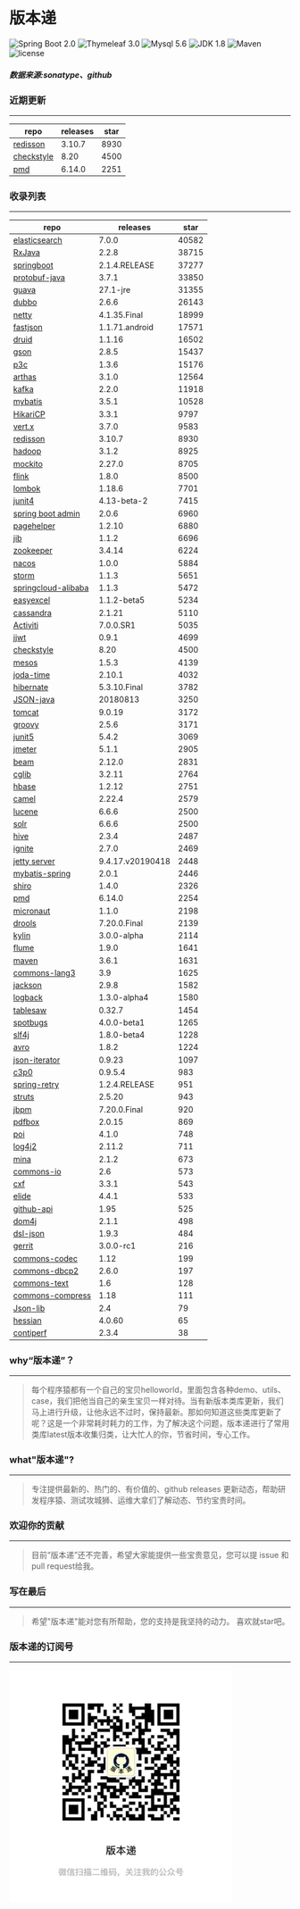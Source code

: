 # 版本递
![Spring Boot 2.0](https://img.shields.io/badge/Spring%20Boot-2.0-brightgreen.svg)
![Thymeleaf 3.0](https://img.shields.io/badge/Thymeleaf-3.0-yellow.svg)
![Mysql 5.6](https://img.shields.io/badge/Mysql-5.6-blue.svg)
![JDK 1.8](https://img.shields.io/badge/JDK-1.8-brightgreen.svg)
![Maven](https://img.shields.io/badge/Maven-3.5.0-yellowgreen.svg)
![license](https://img.shields.io/badge/license-Apache%202-blue.svg)
##### 数据来源:sonatype、github

### 近期更新
---
repo | releases | star
---|---|---
[redisson](https://github.com/redisson/redisson) | 3.10.7 | 8930
[checkstyle](https://github.com/checkstyle/checkstyle) | 8.20 | 4500
[pmd](https://github.com/pmd/pmd) | 6.14.0 | 2251

### 收录列表
---
repo | releases | star
---|---|---
[elasticsearch](https://github.com/elastic/elasticsearch) | 7.0.0 | 40582 
[RxJava](https://github.com/ReactiveX/RxJava) | 2.2.8 | 38715 
[springboot](https://github.com/spring-projects/spring-boot) | 2.1.4.RELEASE | 37277 
[protobuf-java](https://github.com/protocolbuffers/protobuf) | 3.7.1 | 33850 
[guava](https://github.com/google/guava) | 27.1-jre | 31355 
[dubbo](https://github.com/apache/incubator-dubbo) | 2.6.6 | 26143 
[netty](https://github.com/netty/netty) | 4.1.35.Final | 18999 
[fastjson](https://github.com/alibaba/fastjson) | 1.1.71.android | 17571 
[druid](https://github.com/alibaba/druid) | 1.1.16 | 16502 
[gson](https://github.com/google/gson) | 2.8.5 | 15437 
[p3c](https://github.com/alibaba/p3c) | 1.3.6 | 15176 
[arthas](https://github.com/alibaba/arthas) | 3.1.0 | 12564 
[kafka](https://github.com/apache/kafka) | 2.2.0 | 11918 
[mybatis](https://github.com/mybatis/mybatis-3) | 3.5.1 | 10528 
[HikariCP](https://github.com/brettwooldridge/HikariCP) | 3.3.1 | 9797 
[vert.x](https://github.com/eclipse-vertx/vert.x) | 3.7.0 | 9583 
[redisson](https://github.com/redisson/redisson) | 3.10.7 | 8930 
[hadoop](https://github.com/apache/hadoop) | 3.1.2 | 8925 
[mockito](https://github.com/mockito/mockito) | 2.27.0 | 8705 
[flink](https://github.com/apache/flink) | 1.8.0 | 8500 
[lombok](https://github.com/rzwitserloot/lombok) | 1.18.6 | 7701 
[junit4](https://github.com/junit-team/junit4) | 4.13-beta-2 | 7415 
[spring boot admin](https://github.com/codecentric/spring-boot-admin) | 2.0.6 | 6960 
[pagehelper](https://github.com/pagehelper/Mybatis-PageHelper) | 1.2.10 | 6880 
[jib](https://github.com/GoogleContainerTools/jib) | 1.1.2 | 6696 
[zookeeper](https://github.com/apache/zookeeper) | 3.4.14 | 6224 
[nacos](https://github.com/alibaba/nacos) | 1.0.0 | 5884 
[storm](https://github.com/apache/storm) | 1.1.3 | 5651 
[springcloud-alibaba](https://github.com/spring-cloud-incubator/spring-cloud-alibaba) | 1.1.3 | 5472 
[easyexcel](https://github.com/alibaba/easyexcel) | 1.1.2-beta5 | 5234 
[cassandra](https://github.com/apache/cassandra) | 2.1.21 | 5110 
[Activiti](https://github.com/Activiti/Activiti) | 7.0.0.SR1 | 5035 
[jjwt](https://github.com/jwtk/jjwt) | 0.9.1 | 4699 
[checkstyle](https://github.com/checkstyle/checkstyle) | 8.20 | 4500 
[mesos](https://github.com/apache/mesos) | 1.5.3 | 4139 
[joda-time](https://github.com/JodaOrg/joda-time) | 2.10.1 | 4032 
[hibernate](https://github.com/hibernate/hibernate-orm) | 5.3.10.Final | 3782 
[JSON-java](https://github.com/stleary/JSON-java) | 20180813 | 3250 
[tomcat](https://github.com/apache/tomcat) | 9.0.19 | 3172 
[groovy](https://github.com/apache/groovy) | 2.5.6 | 3171 
[junit5](https://github.com/junit-team/junit5) | 5.4.2 | 3069 
[jmeter](https://github.com/apache/jmeter) | 5.1.1 | 2905 
[beam](https://github.com/apache/beam) | 2.12.0 | 2831 
[cglib](https://github.com/cglib/cglib) | 3.2.11 | 2764 
[hbase](https://github.com/apache/hbase) | 1.2.12 | 2751 
[camel](https://github.com/apache/camel) | 2.22.4 | 2579 
[lucene](https://github.com/apache/lucene-solr) | 6.6.6 | 2500 
[solr](https://github.com/apache/lucene-solr) | 6.6.6 | 2500 
[hive](https://github.com/apache/hive) | 2.3.4 | 2487 
[ignite](https://github.com/apache/ignite) | 2.7.0 | 2469 
[jetty server](https://github.com/eclipse/jetty.project) | 9.4.17.v20190418 | 2448 
[mybatis-spring](https://github.com/mybatis/spring-boot-starter) | 2.0.1 | 2446 
[shiro](https://github.com/apache/shiro) | 1.4.0 | 2326 
[pmd](https://github.com/pmd/pmd) | 6.14.0 | 2254 
[micronaut](https://github.com/micronaut-projects/micronaut-core) | 1.1.0 | 2198 
[drools](https://github.com/kiegroup/drools) | 7.20.0.Final | 2139 
[kylin](https://github.com/apache/kylin) | 3.0.0-alpha | 2114 
[flume](https://github.com/apache/flume) | 1.9.0 | 1641 
[maven](https://github.com/apache/maven) | 3.6.1 | 1631 
[commons-lang3](https://github.com/apache/commons-lang) | 3.9 | 1625 
[jackson](https://github.com/FasterXML/jackson-core) | 2.9.8 | 1582 
[logback](https://github.com/qos-ch/logback) | 1.3.0-alpha4 | 1580 
[tablesaw](https://github.com/jtablesaw/tablesaw) | 0.32.7 | 1454 
[spotbugs](https://github.com/spotbugs/spotbugs) | 4.0.0-beta1 | 1265 
[slf4j](https://github.com/qos-ch/slf4j) | 1.8.0-beta4 | 1228 
[avro](https://github.com/apache/avro) | 1.8.2 | 1224 
[json-iterator](https://github.com/json-iterator/java) | 0.9.23 | 1097 
[c3p0](https://github.com/swaldman/c3p0) | 0.9.5.4 | 983 
[spring-retry](https://github.com/spring-projects/spring-retry) | 1.2.4.RELEASE | 951 
[struts](https://github.com/apache/struts) | 2.5.20 | 943 
[jbpm](https://github.com/kiegroup/jbpm) | 7.20.0.Final | 920 
[pdfbox](https://github.com/apache/pdfbox) | 2.0.15 | 869 
[poi](https://github.com/apache/poi) | 4.1.0 | 748 
[log4j2](https://github.com/apache/logging-log4j2) | 2.11.2 | 711 
[mina](https://github.com/apache/mina) | 2.1.2 | 673 
[commons-io](https://github.com/apache/commons-io) | 2.6 | 573 
[cxf](https://github.com/apache/cxf) | 3.3.1 | 543 
[elide](https://github.com/yahoo/elide) | 4.4.1 | 533 
[github-api](https://github.com/kohsuke/github-api) | 1.95 | 525 
[dom4j](https://github.com/dom4j/dom4j) | 2.1.1 | 498 
[dsl-json](https://github.com/ngs-doo/dsl-json) | 1.9.3 | 484 
[gerrit](https://github.com/GerritCodeReview/gerrit) | 3.0.0-rc1 | 216 
[commons-codec](https://github.com/apache/commons-codec) | 1.12 | 199 
[commons-dbcp2](https://github.com/apache/commons-dbcp) | 2.6.0 | 197 
[commons-text](https://github.com/apache/commons-text) | 1.6 | 128 
[commons-compress](https://github.com/apache/commons-compress) | 1.18 | 111 
[Json-lib](https://github.com/aalmiray/Json-lib) | 2.4 | 79 
[hessian](https://github.com/ebourg/hessian) | 4.0.60 | 65 
[contiperf](https://github.com/lucaspouzac/contiperf) | 2.3.4 | 38 

### why“版本递”？
--- 
>每个程序猿都有一个自己的宝贝helloworld，里面包含各种demo、utils、case，我们把他当自己的亲生宝贝一样对待。当有新版本类库更新，我们马上进行升级，让他永远不过时，保持最新。那如何知道这些类库更新了呢？这是一个非常耗时耗力的工作，为了解决这个问题，版本递进行了常用类库latest版本收集归类，让大忙人的你，节省时间，专心工作。


### what"版本递"?
---
> 专注提供最新的、热门的、有价值的、github releases 更新动态，帮助研发程序猿、测试攻城狮、运维大拿们了解动态、节约宝贵时间。

### 欢迎你的贡献
---
> 目前“版本递”还不完善，希望大家能提供一些宝贵意见，您可以提 issue 和 pull request给我。


### 写在最后
---
> 希望"版本递"能对您有所帮助，您的支持是我坚持的动力。
> 喜欢就star吧。

### 版本递的订阅号
---
<img src="https://github.com/jartisan2001/latest/blob/master/Image.jpg" width="400" hegiht="400" align=left />